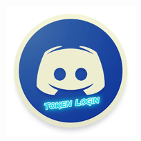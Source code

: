 # <img src="https://raw.githubusercontent.com/CoSeR-Source/DC-Token-Login/master/Resources/DC%20Token%20Login.png" height=300 alt="">
